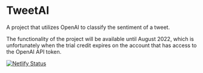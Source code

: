 # TweetAI
A project that utilizes OpenAI to classify the sentiment of a tweet.

The functionality of the project will be available until August 2022, which is unfortunately when the trial credit expires on the account that has access to the OpenAI API token.

[![Netlify Status](https://api.netlify.com/api/v1/badges/8f00a41f-9d20-4010-9172-7e4a081ea9fd/deploy-status)](https://app.netlify.com/sites/tweetai/deploys)
